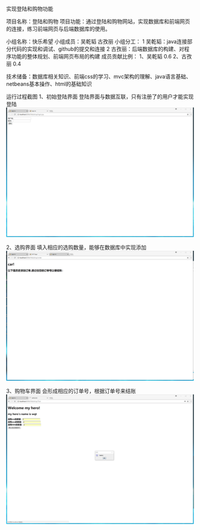 实现登陆和购物功能

项目名称：登陆和购物
项目功能：通过登陆和购物网站，实现数据库和前端网页的连接，练习前端网页与后端数据库的使用。

小组名称：快乐希望
小组成员：吴乾韬 古孜丽
小组分工：
  1 吴乾韬：java连接部分代码的实现和调试、github的提交和连接
  2 古孜丽：后端数据库的构建、对程序功能的整体规划、前端网页布局的构建
成员贡献比例：
  1、吴乾韬 0.6
  2、古孜丽 0.4
  
技术储备：数据库相关知识、前端css的学习、mvc架构的理解、java语言基础、netbeans基本操作、html的基础知识

运行过程截图
1、初始登陆界面
登陆界面与数据互联，只有注册了的用户才能实现登陆
![image text](https://github.com/AilienWu/SIGNIN/blob/master/imge/%E7%99%BB%E9%99%86.png)

2、选购界面
填入相应的选购数量，能够在数据库中实现添加
![image text](https://github.com/AilienWu/SIGNIN/blob/master/imge/%E8%B4%AD%E7%89%A9%E8%BD%A6.png)

3、购物车界面
会形成相应的订单号，根据订单号来结账
![image text](https://github.com/AilienWu/SIGNIN/blob/master/imge/%E9%80%89%E8%B4%AD.png)
